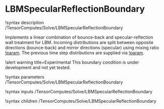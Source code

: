 # LBMSpecularReflectionBoundary

!syntax description /TensorComputes/Solve/LBMSpecularReflectionBoundary

Implements a linear combination of bounce-back and specular-reflection wall treatment for LBM.
Incoming distributions are split between opposite directions (bounce-back) and mirror directions
(specular) using mixing ratio [!param](/TensorComputes/Solve/LBMSpecularReflectionBoundary/r).
The previous time step distributions are supplied via
[!param](/TensorComputes/Solve/LBMSpecularReflectionBoundary/f_old).

!alert warning title=Experimental
This boundary condition is under development and not yet tested.

!syntax parameters /TensorComputes/Solve/LBMSpecularReflectionBoundary

!syntax inputs /TensorComputes/Solve/LBMSpecularReflectionBoundary

!syntax children /TensorComputes/Solve/LBMSpecularReflectionBoundary

